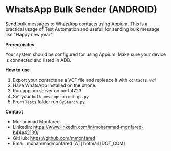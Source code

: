 # WhatsApp Bulk Sender (ANDROID)

Send bulk messages to WhatsApp contacts using Appium.
This is a practical usage of Test Automation and usefull for sending bulk message like "Happy new year"!

**Prerequisites**

Your system should be configured for using Appium. Make sure your device is connected and listed in ADB.

**How to use**

1. Export your contacts as a VCF file and repleace it with `contacts.vcf`
2. Have WhatsApp installed on the phone. 
3. Run appium server on port 4723
4. Set your `bulk_message` in `configs.py`
5. From `Tests` folder run `BySearch.py`

**Contact**
- Mohammad Monfared
- LinkedIn: https://www.linkedin.com/in/mohammad-monfared-b44a42139/
- GitHub: https://github.com/mmonfared
- Email:   mohammadmonfared [AT]  hotmail [DOT_COM]
